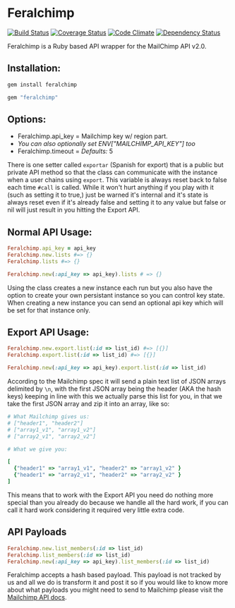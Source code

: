 # Feralchimp

[![Build Status](https://travis-ci.org/envygeeks/feralchimp.png?branch=master)](https://travis-ci.org/envygeeks/feralchimp) [![Coverage Status](https://coveralls.io/repos/envygeeks/feralchimp/badge.png?branch=master)](https://coveralls.io/r/envygeeks/feralchimp) [![Code Climate](https://codeclimate.com/github/envygeeks/feralchimp.png)](https://codeclimate.com/github/envygeeks/feralchimp) [![Dependency Status](https://gemnasium.com/envygeeks/feralchimp.png)](https://gemnasium.com/envygeeks/feralchimp)

Feralchimp is a Ruby based API wrapper for the MailChimp API v2.0.

## Installation:
```sh
gem install feralchimp
```

```ruby
gem "feralchimp"
```

## Options:
* Feralchimp.api_key = Mailchimp key w/ region part.
* *You can also optionally set ENV["MAILCHIMP_API_KEY"] too*
* Feralchimp.timeout = *Defaults:* 5

There is one setter called `exportar` (Spanish for export) that is a public but private API method so that the class can communicate with the instance when a user chains using `export`.  This variable is always reset back to false each time `#call` is called. While it won't hurt anything if you play with it (such as setting it to true,) just be warned it's internal and it's state is always reset even if it's already false and setting it to any value but false or nil will just result in you hitting the Export API.

## Normal API Usage:

```ruby
Feralchimp.api_key = api_key
Feralchimp.new.lists #=> {}
Feralchimp.lists #=> {}

Feralchimp.new(:api_key => api_key).lists # => {}
```

Using the class creates a new instance each run but you also have the option to create your own persistant instance so you can control key state.  When creating a new instance you can send an optional api key which will be set for that instance only.

## Export API Usage:

```ruby
Feralchimp.new.export.list(:id => list_id) #=> [{}]
Feralchimp.export.list(:id => list_id) #=> [{}]

Feralchimp.new(:api_key => api_key).export.list(:id => list_id)
```

According to the Mailchimp spec it will send a plain text list of JSON arrays delimited by `\n`, with the first JSON array being the header (AKA the hash keys) keeping in line with this we actually parse this list for you, in that we take the first JSON array and zip it into an array, like so:

```ruby
# What Mailchimp gives us:
# ["header1", "header2"]
# ["array1_v1", "array1_v2"]
# ["array2_v1", "array2_v2"]

# What we give you:

[
  {"header1" => "array1_v1", "header2" => "array1_v2" }
  {"header1" => "array2_v1", "header2" => "array2_v2" }
]
```

This means that to work with the Export API you need do nothing more special than you already do because we handle all the hard work, if you can call it hard work considering it required very little extra code.

## API Payloads

```ruby
Feralchimp.new.list_members(:id => list_id)
Feralchimp.list_members(:id => list_id)
Feralchimp.new(:api_key => api_key).list_members(:id => list_id)
```

Feralchimp accepts a hash based payload.  This payload is not tracked by us and all we do is transform it and post it so if you would like to know more about what payloads you might need to send to Mailchimp please visit the [Mailchimp API docs](http://apidocs.mailchimp.com/api/2.0/).
